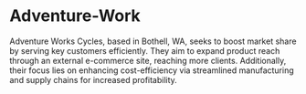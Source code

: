 # Adventure-Work
 Adventure Works Cycles, based in Bothell, WA, seeks to boost market share by serving key customers efficiently. They aim to expand product reach through an external e-commerce site, reaching more clients. Additionally, their focus lies on enhancing cost-efficiency via streamlined manufacturing and supply chains for increased profitability.
